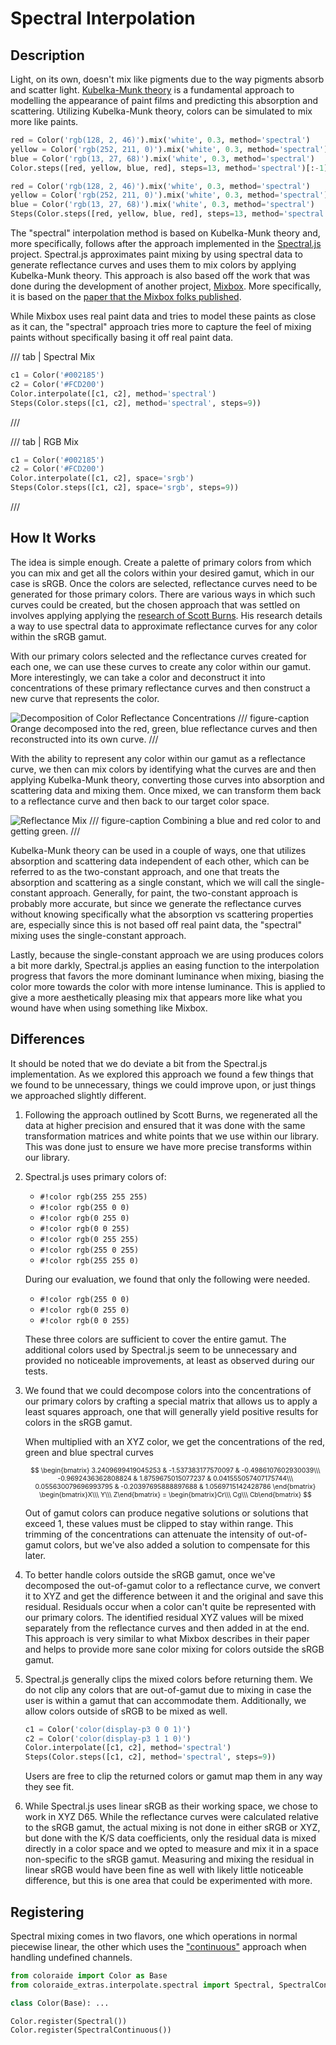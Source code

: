 # Spectral Interpolation

## Description

Light, on its own, doesn't mix like pigments due to the way pigments absorb and scatter light. [Kubelka-Munk theory](
https://en.wikipedia.org/wiki/Kubelka%E2%80%93Munk_theory) is a fundamental approach to modelling the appearance of
paint films and predicting this absorption and scattering. Utilizing Kubelka-Munk theory, colors can be simulated to
mix more like paints.

```py play wheel
red = Color('rgb(128, 2, 46)').mix('white', 0.3, method='spectral')
yellow = Color('rgb(252, 211, 0)').mix('white', 0.3, method='spectral')
blue = Color('rgb(13, 27, 68)').mix('white', 0.3, method='spectral')
Color.steps([red, yellow, blue, red], steps=13, method='spectral')[:-1]
```

```py play
red = Color('rgb(128, 2, 46)').mix('white', 0.3, method='spectral')
yellow = Color('rgb(252, 211, 0)').mix('white', 0.3, method='spectral')
blue = Color('rgb(13, 27, 68)').mix('white', 0.3, method='spectral')
Steps(Color.steps([red, yellow, blue, red], steps=13, method='spectral')[:-1])
```

The "spectral" interpolation method is based on Kubelka-Munk theory and, more specifically, follows after the approach
implemented in the [Spectral.js](https://github.com/rvanwijnen/spectral.js) project. Spectral.js approximates paint
mixing by using spectral data to generate reflectance curves and uses them to mix colors by applying Kubelka-Munk theory.
This approach is also based off the work that was done during the development of another project, [Mixbox](
https://github.com/scrtwpns/mixbox). More specifically, it is based on the [paper that the Mixbox folks published](
https://scrtwpns.com/mixbox.pdf).


While Mixbox uses real paint data and tries to model these paints as close as it can, the "spectral" approach tries more
to capture the feel of mixing paints without specifically basing it off real paint data.

/// tab | Spectral Mix

```py play
c1 = Color('#002185')
c2 = Color('#FCD200')
Color.interpolate([c1, c2], method='spectral')
Steps(Color.steps([c1, c2], method='spectral', steps=9))
```
///

/// tab | RGB Mix
```py play
c1 = Color('#002185')
c2 = Color('#FCD200')
Color.interpolate([c1, c2], space='srgb')
Steps(Color.steps([c1, c2], space='srgb', steps=9))
```
///

## How It Works

The idea is simple enough. Create a palette of primary colors from which you can mix and get all the colors within your
desired gamut, which in our case is sRGB. Once the colors are selected, reflectance curves need to be generated for
those primary colors. There are various ways in which such curves could be created, but the chosen approach that was
settled on involves applying applying the [research of Scott Burns](http://scottburns.us/reflectance-curves-from-srgb-10/).
His research details a way to use spectral data to approximate reflectance curves for any color within the sRGB gamut.

With our primary colors selected and the reflectance curves created for each one, we can use these curves to create any
color within our gamut. More interestingly, we can take a color and deconstruct it into concentrations of these primary
reflectance curves and then construct a new curve that represents the color.

![Decomposition of Color Reflectance Concentrations](../images/reflect-orange.png)
/// figure-caption
Orange decomposed into the red, green, blue reflectance curves and then reconstructed into its own curve.
///

With the ability to represent any color within our gamut as a reflectance curve, we then can mix colors by identifying
what the curves are and then applying Kubelka-Munk theory, converting those curves into absorption and scattering data
and mixing them. Once mixed, we can transform them back to a reflectance curve and then back to our target color space.

![Reflectance Mix](../images/reflect-mix.png)
/// figure-caption
Combining a blue and red color to and getting green.
///

Kubelka-Munk theory can be used in a couple of ways, one that utilizes absorption and scattering data independent of
each other, which can be referred to as the two-constant approach, and one that treats the absorption and scattering
as a single constant, which we will call the single-constant approach. Generally, for paint, the two-constant approach
is probably more accurate, but since we generate the reflectance curves without knowing specifically what the absorption
vs scattering properties are, especially since this is not based off real paint data, the "spectral" mixing uses the
single-constant approach.

Lastly, because the single-constant approach we are using produces colors a bit more darkly, Spectral.js applies an
easing function to the interpolation progress that favors the more dominant luminance when mixing, biasing the color
more towards the color with more intense luminance. This is applied to give a more aesthetically pleasing mix that
appears more like what you wound have when using something like Mixbox.

## Differences

It should be noted that we do deviate a bit from the Spectral.js implementation. As we explored this approach we found
a few things that we found to be unnecessary, things we could improve upon, or just things we approached slightly
different.

1.  Following the approach outlined by Scott Burns, we regenerated all the data at higher precision and ensured that it
    was done with the same transformation matrices and white points that we use within our library. This was done just
    to ensure we have more precise transforms within our library.

2.  Spectral.js uses primary colors of:

	- `#!color rgb(255 255 255)`
	- `#!color rgb(255 0 0)`
	- `#!color rgb(0 255 0)`
	- `#!color rgb(0 0 255)`
	- `#!color rgb(0 255 255)`
	- `#!color rgb(255 0 255)`
	- `#!color rgb(255 255 0)`

	During our evaluation, we found that only the following were needed.

	- `#!color rgb(255 0 0)`
	- `#!color rgb(0 255 0)`
	- `#!color rgb(0 0 255)`

	These three colors are sufficient to cover the entire gamut. The additional colors used by Spectral.js seem to be
	unnecessary and provided no noticeable improvements, at least as observed during our tests.

3.  We found that we could decompose colors into the concentrations of our primary colors by crafting a special matrix
	that allows us to apply a least squares approach, one that will generally yield positive results for colors in the
	sRGB gamut.

	When multiplied with an XYZ color, we get the concentrations of the red, green and blue spectral curves

	<div style="font-size: 75%;" markdown>

    $$
    \begin{bmatrix}
    3.2409699419045253 & -1.537383177570097 & -0.4986107602930039\\\
    -0.9692436362808824 & 1.8759675015077237 & 0.041555057407175744\\\
    0.055630079696993795 & -0.20397695888897688 & 1.0569715142428786
    \end{bmatrix}
    \begin{bmatrix}X\\\ Y\\\ Z\end{bmatrix} =
    \begin{bmatrix}Cr\\\ Cg\\\ Cb\end{bmatrix}
	$$

	</div>

	Out of gamut colors can produce negative solutions or solutions that exceed 1, these values must be clipped to stay
	within range. This trimming of the concentrations can attenuate the intensity of out-of-gamut colors, but we've also
	added a solution to compensate for this later.

4.  To better handle colors outside the sRGB gamut, once we've decomposed the out-of-gamut color to a reflectance curve,
	we convert it to XYZ and get the difference between it and the original and save this residual. Residuals occur when
	a color can't quite be represented with our primary colors. The identified residual XYZ values will be mixed
	separately from the reflectance curves and then added in at the end. This approach is very similar to what Mixbox
	describes in their paper and helps to provide more sane color mixing for colors outside the sRGB gamut.

5.  Spectral.js generally clips the mixed colors before returning them. We do not clip any colors that are out-of-gamut
	due to mixing in case the user is within a gamut that can accommodate them. Additionally, we allow colors outside of
    sRGB to be mixed as well.

    ```py play
	c1 = Color('color(display-p3 0 0 1)')
	c2 = Color('color(display-p3 1 1 0)')
	Color.interpolate([c1, c2], method='spectral')
	Steps(Color.steps([c1, c2], method='spectral', steps=9))
	```

	Users are free to clip the returned colors or gamut map them in any way they see fit.

4.  While Spectral.js uses linear sRGB as their working space, we chose to work in XYZ D65. While the reflectance curves
    were calculated relative to the sRGB gamut, the actual mixing is not done in either sRGB or XYZ, but done with the
    K/S data coefficients, only the residual data is mixed directly in a color space and we opted to measure and mix it
    in a space non-specific to the sRGB gamut. Measuring and mixing the residual in linear sRGB would have been fine as
    well with likely little noticeable difference, but this is one area that could be experimented with more.

## Registering

Spectral mixing comes in two flavors, one which operations in normal piecewise linear, the other which uses the
["continuous"](https://facelessuser.github.io/coloraide/interpolation/#continuous-interpolation) approach when handling
undefined channels.

```py
from coloraide import Color as Base
from coloraide_extras.interpolate.spectral import Spectral, SpectralContinuous

class Color(Base): ...

Color.register(Spectral())
Color.register(SpectralContinuous())
```